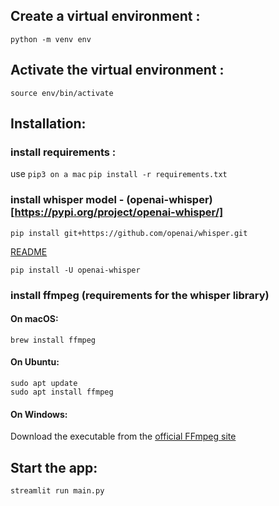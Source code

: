 ## Create a virtual environment :

```
python -m venv env
```

## Activate the virtual environment :

```
source env/bin/activate
```

## Installation:

### install requirements :

use `pip3 on a mac`
`pip install -r requirements.txt`

### install whisper model - (openai-whisper)[https://pypi.org/project/openai-whisper/]

`pip install git+https://github.com/openai/whisper.git`

[README](https://github.com/openai/whisper)

`pip install -U openai-whisper`

### install ffmpeg (requirements for the whisper library)

#### On macOS:

`brew install ffmpeg`

#### On Ubuntu:

```
sudo apt update
sudo apt install ffmpeg

```

#### On Windows:

Download the executable from the [official FFmpeg site](https://ffmpeg.org/download.html)

## Start the app:

`streamlit run main.py`
